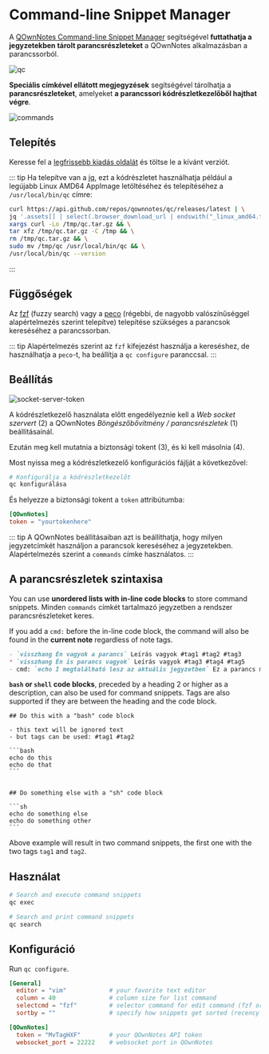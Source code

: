 # Command-line Snippet Manager

A [QOwnNotes Command-line Snippet Manager](https://github.com/qownnotes/qc) segítségével **futtathatja a jegyzetekben tárolt parancsrészleteket** a QOwnNotes alkalmazásban a parancssorból.

![qc](/img/qc.png)

**Speciális címkével ellátott megjegyzések** segítségével tárolhatja a **parancsrészleteket**, amelyeket **a parancssori kódrészletkezelőből hajthat végre**.

![commands](/img/commands.png)

## Telepítés

Keresse fel a [legfrissebb kiadás oldalát](https://github.com/qownnotes/qc/releases/latest) és töltse le a kívánt verziót.

::: tip
Ha telepítve van a [jq](https://stedolan.github.io/jq), ezt a kódrészletet használhatja például a legújabb Linux AMD64 AppImage letöltéséhez és telepítéséhez a `/usr/local/bin/qc` címre:

```bash
curl https://api.github.com/repos/qownnotes/qc/releases/latest | \
jq '.assets[] | select(.browser_download_url | endswith("_linux_amd64.tar.gz")) | .browser_download_url' | \
xargs curl -Lo /tmp/qc.tar.gz && \
tar xfz /tmp/qc.tar.gz -C /tmp && \
rm /tmp/qc.tar.gz && \
sudo mv /tmp/qc /usr/local/bin/qc && \
/usr/local/bin/qc --version
```
:::

## Függőségek

Az [fzf](https://github.com/junegunn/fzf) (fuzzy search) vagy a [peco](https://github.com/peco/peco) (régebbi, de nagyobb valószínűséggel alapértelmezés szerint telepítve) telepítése szükséges a parancsok kereséséhez a parancssorban.

::: tip
Alapértelmezés szerint az `fzf` kifejezést használja a kereséshez, de használhatja a `peco`-t, ha beállítja a `qc configure` paranccsal.
:::

## Beállítás

![socket-server-token](/img/socket-server-token.png)

A kódrészletkezelő használata előtt engedélyeznie kell a *Web socket szervert* (2) a QOwnNotes *Böngészőbővítmény / parancsrészletek* (1) beállításainál.

Ezután meg kell mutatnia a biztonsági tokent (3), és ki kell másolnia (4).

Most nyissa meg a kódrészletkezelő konfigurációs fájlját a következővel:

```bash
# Konfigurálja a kódrészletkezelőt
qc konfigurálása
```

És helyezze a biztonsági tokent a `token` attribútumba:

```toml
[QOwnNotes]
token = "yourtokenhere"
```

::: tip
A QOwnNotes beállításaiban azt is beállíthatja, hogy milyen jegyzetcímkét használjon a parancsok kereséséhez a jegyzetekben. Alapértelmezés szerint a `commands` címke használatos.
:::

## A parancsrészletek szintaxisa

You can use **unordered lists with in-line code blocks** to store command snippets. Minden `commands` címkét tartalmazó jegyzetben a rendszer parancsrészleteket keres.

If you add a `cmd:` before the in-line code block, the command will also be found in the **current note** regardless of note tags.

```markdown
- `visszhang Én vagyok a parancs` Leírás vagyok #tag1 #tag2 #tag3
* `visszhang Én is parancs vagyok` Leírás vagyok #tag3 #tag4 #tag5
- cmd: `echo I megtalálható lesz az aktuális jegyzetben` Ez a parancs megtalálható az aktuális jegyzetben, függetlenül a jegyzetcímkéktől
```

**`bash` or `shell` code blocks**, preceded by a heading 2 or higher as a description, can also be used for command snippets. Tags are also supported if they are between the heading and the code block.

    ## Do this with a "bash" code block

    - this text will be ignored text
    - but tags can be used: #tag1 #tag2

    ```bash
    echo do this
    echo do that
    ```


    ## Do something else with a "sh" code block

    ```sh
    echo do something else
    echo do something other
    ```

Above example will result in two command snippets, the first one with the two tags `tag1` and `tag2`.

## Használat

```bash
# Search and execute command snippets
qc exec
```

```bash
# Search and print command snippets
qc search
```

## Konfiguráció

Run `qc configure`.

```toml
[General]
  editor = "vim"            # your favorite text editor
  column = 40               # column size for list command
  selectcmd = "fzf"         # selector command for edit command (fzf or peco)
  sortby = ""               # specify how snippets get sorted (recency (default), -recency, description, -description, command, -command, output, -output)

[QOwnNotes]
  token = "MvTagHXF"        # your QOwnNotes API token
  websocket_port = 22222    # websocket port in QOwnNotes
```
